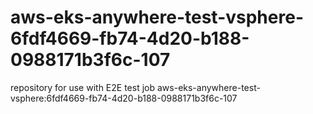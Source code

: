 # aws-eks-anywhere-test-vsphere-6fdf4669-fb74-4d20-b188-0988171b3f6c-107
repository for use with E2E test job aws-eks-anywhere-test-vsphere:6fdf4669-fb74-4d20-b188-0988171b3f6c-107

